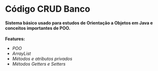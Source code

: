 # Código CRUD Banco

#### Sistema básico usado para estudos de Orientação a Objetos em Java e conceitos importantes de POO.

**Features:**
- *POO*
- *ArrayList*
- *Métodos e atributos privados*
- *Métodos Getters e Setters*
